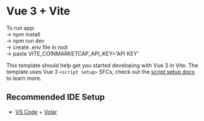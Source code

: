 # Vue 3 + Vite

To run app: <br>
-> npm install <br>
-> npm run dev <br>
-> create .env file in root <br>
-> paste VITE_COINMARKETCAP_API_KEY='API KEY'

This template should help get you started developing with Vue 3 in Vite. The template uses Vue 3 `<script setup>` SFCs, check out the [script setup docs](https://v3.vuejs.org/api/sfc-script-setup.html#sfc-script-setup) to learn more.

## Recommended IDE Setup

- [VS Code](https://code.visualstudio.com/) + [Volar](https://marketplace.visualstudio.com/items?itemName=Vue.volar)

